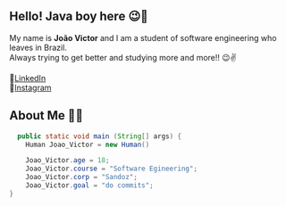 ## Hello! Java boy here 😉👋

My name is **João Victor** and I am a student of software engineering who leaves in Brazil.\
Always trying to get better and studying more and more!! 😉✌️ 

🛄[LinkedIn](https://www.linkedin.com/in/jo%C3%A3o-victor-alves-26ba20254/) \
📸[Instagram](https://www.instagram.com/alveessjoao)


## About Me 👨‍🏫
```java
  public static void main (String[] args) {
    Human Joao_Victor = new Human()

    Joao_Victor.age = 18;
    Joao_Victor.course = "Software Egineering";
    Joao_Victor.corp = "Sandoz";
    Joao_Victor.goal = "do commits";
}
```
